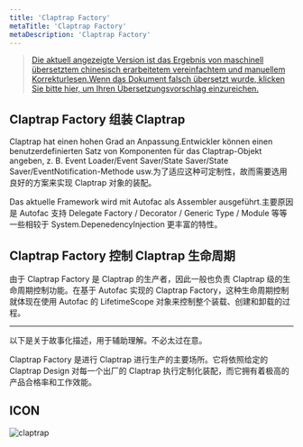```yaml
---
title: 'Claptrap Factory'
metaTitle: 'Claptrap Factory'
metaDescription: 'Claptrap Factory'
---
```


> [Die aktuell angezeigte Version ist das Ergebnis von maschinell übersetztem chinesisch erarbeitetem vereinfachtem und manuellem Korrekturlesen.Wenn das Dokument falsch übersetzt wurde, klicken Sie bitte hier, um Ihren Übersetzungsvorschlag einzureichen.](https://crwd.in/newbeclaptrap)

## Claptrap Factory 组装 Claptrap

Claptrap hat einen hohen Grad an Anpassung.Entwickler können einen benutzerdefinierten Satz von Komponenten für das Claptrap-Objekt angeben, z. B. Event Loader/Event Saver/State Saver/State Saver/EventNotification-Methode usw.为了适应这种可定制性，故而需要选用良好的方案来实现 Claptrap 对象的装配。

Das aktuelle Framework wird mit Autofac als Assembler ausgeführt.主要原因是 Autofac 支持 Delegate Factory / Decorator / Generic Type / Module 等等一些相较于 System.DepenedencyInjection 更丰富的特性。

## Claptrap Factory 控制 Claptrap 生命周期

由于 Claptrap Factory 是 Claptrap 的生产者，因此一般也负责 Claptrap 级的生命周期控制功能。在基于 Autofac 实现的 Claptrap Factory，这种生命周期控制就体现在使用 Autofac 的 LifetimeScope 对象来控制整个装载、创建和卸载的过程。

---

以下是关于故事化描述，用于辅助理解。不必太过在意。

Claptrap Factory 是进行 Claptrap 进行生产的主要场所。它将依照给定的 Claptrap Design 对每一个出厂的 Claptrap 执行定制化装配，而它拥有着极高的产品合格率和工作效能。

## ICON

![claptrap](/images/claptrap_icons/claptrap_factory.svg)
